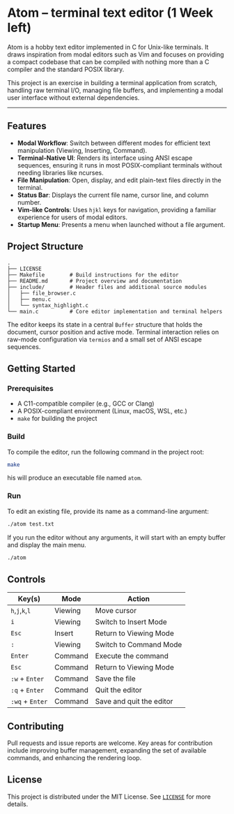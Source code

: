 # Atom – terminal text editor (1 Week left)

Atom is a hobby text editor implemented in C for Unix-like terminals. It draws
inspiration from modal editors such as Vim and focuses on providing a compact
codebase that can be compiled with nothing more than a C compiler and the
standard POSIX library.

This project is an exercise in building a terminal application from scratch, handling raw terminal I/O, managing file buffers, and implementing a modal user interface without external dependencies.

---

## Features

- **Modal Workflow**: Switch between different modes for efficient text manipulation (Viewing, Inserting, Command).
- **Terminal-Native UI**: Renders its interface using ANSI escape sequences, ensuring it runs in most POSIX-compliant terminals without needing libraries like ncurses.
- **File Manipulation**: Open, display, and edit plain-text files directly in the terminal.
- **Status Bar**: Displays the current file name, cursor line, and column number.
- **Vim-like Controls**: Uses `hjkl` keys for navigation, providing a familiar experience for users of modal editors.
- **Startup Menu**: Presents a menu when launched without a file argument.

## Project Structure

```
.
├── LICENSE
├── Makefile        # Build instructions for the editor
├── README.md       # Project overview and documentation
├── include/        # Header files and additional source modules
│   ├── file_browser.c
│   ├── menu.c
│   └── syntax_highlight.c
└── main.c          # Core editor implementation and terminal helpers
```

The editor keeps its state in a central `Buffer` structure that holds the
document, cursor position and active mode. Terminal interaction relies on
raw-mode configuration via `termios` and a small set of ANSI escape sequences.

## Getting Started

### Prerequisites

- A C11-compatible compiler (e.g., GCC or Clang)
- A POSIX-compliant environment (Linux, macOS, WSL, etc.)
- `make` for building the project

### Build

To compile the editor, run the following command in the project root:

```bash
make
```
his will produce an executable file named `atom`.

### Run

To edit an existing file, provide its name as a command-line argument:

```bash
./atom test.txt
```

If you run the editor without any arguments, it will start with an empty buffer and display the main menu.
```bash
./atom
```

## Controls

| Key(s)         | Mode     | Action                          |
|----------------|----------|---------------------------------|
| `h`,`j`,`k`,`l`  | Viewing  | Move cursor                   |
| `i`              | Viewing  | Switch to Insert Mode         |
| `Esc`            | Insert   | Return to Viewing Mode        |
| `:`              | Viewing  | Switch to Command Mode        |
| `Enter`          | Command  | Execute the command           |
| `Esc`            | Command  | Return to Viewing Mode        |
| `:w` + `Enter`   | Command  | Save the file                 |
| `:q` + `Enter`   | Command  | Quit the editor               |
| `:wq` + `Enter`  | Command  | Save and quit the editor      |


## Contributing

Pull requests and issue reports are welcome. Key areas for contribution include improving buffer management, expanding the set of available commands, and enhancing the rendering loop.

## License

This project is distributed under the MIT License. See [`LICENSE`](LICENSE) for more details.
